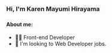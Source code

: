 <h3>Hi, I'm Karen Mayumi Hirayama<h3>
 
<h4>About me:</h4>
 <ul>
   <li>👩‍💻 Front-end Developer</li>
   <li>👀 I'm looking to Web Developer jobs.</li>
  </ul>
